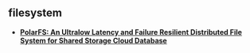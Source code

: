 ## filesystem

- **[PolarFS: An Ultralow Latency and Failure Resilient Distributed File System for Shared Storage Cloud Database][polarfs]**

[polarfs]: polarfs.md